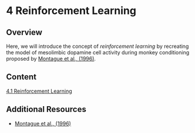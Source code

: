 # 4 Reinforcement Learning

## Overview

Here, we will introduce the concept of *reinforcement learning* by recreating the model of mesolimbic dopamine cell activity during monkey conditioning proposed by [Montague et al., (1996)](http://www.jneurosci.org/content/jneuro/16/5/1936.full.pdf). 

## Content

[4.1 Reinforcement Learning](notebooks/1%20Reinforcement%20Learning.ipynb)

## Additional Resources

- [Montague et al., (1996)](http://www.jneurosci.org/content/jneuro/16/5/1936.full.pdf)
